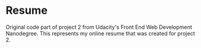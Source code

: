 # Resume
Original code part of project 2 from Udacity's Front End Web Development Nanodegree. This represents my online resume that was created for project 2.

